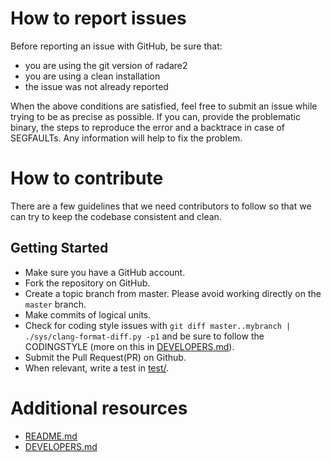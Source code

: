 # How to report issues

Before reporting an issue with GitHub, be sure that:
* you are using the git version of radare2
* you are using a clean installation
* the issue was not already reported

When the above conditions are satisfied, feel free to submit an issue
while trying to be as precise as possible. If you can, provide the problematic
binary, the steps to reproduce the error and a backtrace in case of SEGFAULTs.
Any information will help to fix the problem.

# How to contribute

There are a few guidelines that we need contributors to follow so that we can
try to keep the codebase consistent and clean.

## Getting Started

* Make sure you have a GitHub account.
* Fork the repository on GitHub.
* Create a topic branch from master. Please avoid working directly on the ```master``` branch.
* Make commits of logical units.
* Check for coding style issues with ```git diff master..mybranch | ./sys/clang-format-diff.py -p1``` and be sure to follow the CODINGSTYLE (more on this in [DEVELOPERS.md](https://github.com/radareorg/radare2/blob/master/DEVELOPERS.md)).
* Submit the Pull Request(PR) on Github.
* When relevant, write a test in [test/](test).

# Additional resources

* [README.md](https://github.com/radareorg/radare2/blob/master/README.md)
* [DEVELOPERS.md](https://github.com/radareorg/radare2/blob/master/DEVELOPERS.md)
